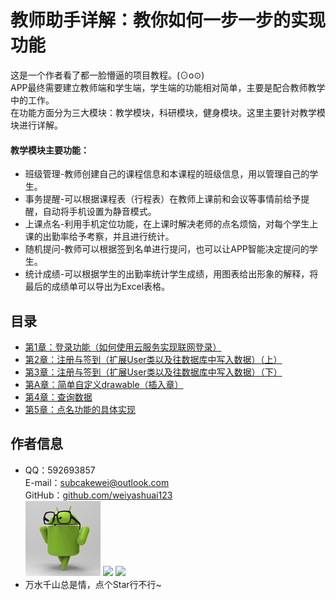 # 教师助手详解：教你如何一步一步的实现功能
  这是一个作者看了都一脸懵逼的项目教程。(⊙o⊙)</br>
  APP最终需要建立教师端和学生端，学生端的功能相对简单，主要是配合教师教学中的工作。</br>
  在功能方面分为三大模块：教学模块，科研模块，健身模块。这里主要针对教学模块进行详解。</br>
#### 教学模块主要功能：
* 班级管理-教师创建自己的课程信息和本课程的班级信息，用以管理自己的学生。</br>
* 事务提醒-可以根据课程表（行程表）在教师上课前和会议等事情前给予提醒，自动将手机设置为静音模式。 </br>
* 上课点名-利用手机定位功能，在上课时解决老师的点名烦恼，对每个学生上课的出勤率给予考察，并且进行统计。</br>
* 随机提问-教师可以根据签到名单进行提问，也可以让APP智能决定提问的学生。</br>
* 统计成绩-可以根据学生的出勤率统计学生成绩，用图表给出形象的解释，将最后的成绩单可以导出为Excel表格。</br>

## 目录
* [第1章：登录功能（如何使用云服务实现联网登录）](https://github.com/weiyashuai123/TeacherAssiatant-detailed/blob/master/md/Chapter1.md)
* [第2章：注册与签到（扩展User类以及往数据库中写入数据）（上）](https://github.com/weiyashuai123/TeacherAssiatant-detailed/blob/master/md/Chapter2.md)
* [第3章：注册与签到（扩展User类以及往数据库中写入数据）（下）](https://github.com/weiyashuai123/TeacherAssiatant-detailed/blob/master/md/Chapter3.md)
* [第A章：简单自定义drawable（插入章）](https://github.com/weiyashuai123/TeacherAssiatant-detailed/blob/master/md/Chapter3.5.md)
* [第4章：查询数据](https://github.com/weiyashuai123/TeacherAssiatant-detailed/blob/master/md/Chapter4.md)
* [第5章：点名功能的具体实现](https://github.com/weiyashuai123/TeacherAssiatant-detailed/blob/master/md/Chapter5.md)
## 作者信息
* QQ：592693857</br>
 E-mail：subcakewei@outlook.com</br>
 GitHub：[github.com/weiyashuai123](https://github.com/weiyashuai123)</br>
 ![](https://github.com/weiyashuai123/Code-specification/blob/master/icon120.png)
 ![](https://github.com/weiyashuai123/TeacherAssiatant-detailed/blob/master/image/wechat.png)
 ![](https://github.com/weiyashuai123/TeacherAssiatant-detailed/blob/master/image/icon120.png)</br>
* 万水千山总是情，点个Star行不行~
